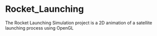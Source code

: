 # Rocket_Launching
The Rocket Launching Simulation project is a 2D animation of a satellite launching process using OpenGL
